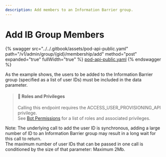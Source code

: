 ```yaml
---
description: Add members to an Information Barrier group.
---
```


# Add IB Group Members

{% swagger src="../../.gitbook/assets/pod-api-public.yaml" path="/v1/admin/group/{gid}/membership/add" method="post" expanded="true" fullWidth="true" %}
[pod-api-public.yaml](../../.gitbook/assets/pod-api-public.yaml)
{% endswagger %}

As the example shows, the users to be added to the Information Barrier group (specified as a list of user IDs) must be included in the data parameter.

> #### 🚧 Roles and Privileges
>
> Calling this endpoint requires the ACCESS\_USER\_PROVISIONING\_API privilege.\
> See [Bot Permissions](https://docs.developers.symphony.com/building-bots-on-symphony/configuration/bot-permissions) for a list of roles and associated privileges.

Note: The underlying call to add the user ID is synchronous, adding a large number of ID to an Information Barrier group may result in a long wait for this call to return.\
The maximum number of user IDs that can be passed in one call is conditioned by the size of that parameter: Maximum 2Mb.
